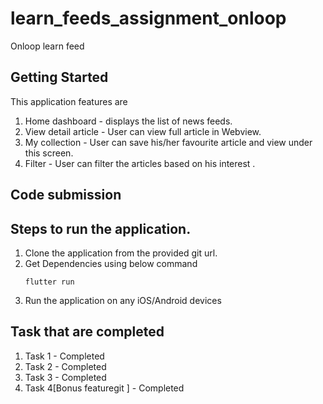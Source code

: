 # learn_feeds_assignment_onloop

Onloop learn feed

## Getting Started

This application features are
1. Home dashboard - displays the list of news feeds.
2. View detail article - User can view full article in Webview. 
2. My collection - User can save his/her favourite article and view under this screen.
3. Filter - User can filter the articles based on his interest .  

## Code submission
## Steps to run the application.

1. Clone the application from the provided git url.
2. Get Dependencies using below command
    ```
    flutter run
    ```
3. Run the application on any iOS/Android devices

## Task that are completed
1. Task 1 - Completed
2. Task 2 - Completed
3. Task 3 - Completed
4. Task 4[Bonus featuregit ] - Completed

